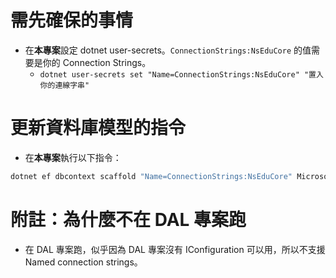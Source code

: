 # 需先確保的事情
* 在**本專案**設定 dotnet user-secrets。`ConnectionStrings:NsEduCore` 的值需要是你的 Connection Strings。
  * `dotnet user-secrets set "Name=ConnectionStrings:NsEduCore" "置入你的連線字串"`

# 更新資料庫模型的指令
* 在**本專案**執行以下指令：
```cmd
dotnet ef dbcontext scaffold "Name=ConnectionStrings:NsEduCore" Microsoft.EntityFrameworkCore.SqlServer --use-database-names --no-pluralize -p ..\NsEduCore_DAL\ --context-dir Models\Data --output-dir Models --context NsDataContext --force
```

# 附註：為什麼不在 DAL 專案跑
* 在 DAL 專案跑，似乎因為 DAL 專案沒有 IConfiguration 可以用，所以不支援 Named connection strings。